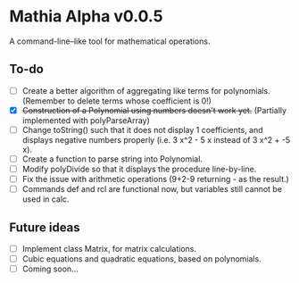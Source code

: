 # Mathia Alpha v0.0.5

A command-line–like tool for mathematical operations.

## To-do

- [ ] Create a better algorithm of aggregating like terms for polynomials. (Remember to delete terms whose coefficient is 0!)
- [x] ~~Construction of a Polynomial using numbers doesn't work yet.~~ (Partially implemented with polyParseArray)
- [ ] Change toString() such that it does not display 1 coefficients, and displays negative numbers properly (i.e. 3 x^2 - 5 x instead of 3 x^2 + -5 x).
- [ ] Create a function to parse string into Polynomial.
- [ ] Modify polyDivide so that it displays the procedure line-by-line.
- [ ] Fix the issue with arithmetic operations (9+2-9 returning - as the result.)
- [ ] Commands def and rcl are functional now, but variables still cannot be used in calc.

## Future ideas

- [ ] Implement class Matrix, for matrix calculations.
- [ ] Cubic equations and quadratic equations, based on polynomials.
- [ ] Coming soon...
